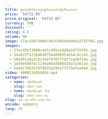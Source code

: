 ```yaml
---
title: ตู้หนังสือไม้การบูรตู้เก็บเอกสารตู้เก็บเอกสาร
price: '54715.05'
price_original: '54715.05'
currency: THB
discount: ''
rating: 4.5
volume: 96
image: S7acd5bf3090c443c995ebdd9a2d755f0S.jpg
images:
  - S7acd5bf3090c443c995ebdd9a2d755f0S.jpg
  - S4a82371216464075ba098d5ab34c4c143.jpg
  - S9e091a9a3cbc42ef970777d27aae0714a.jpg
  - Sa5444497ac1146a6844966d18a7a3813o.jpg
  - See6170625f9f4635a292a7f5f9a7aa4aA.jpg
video: 4000234954054.mp4
categories:
  - name: เฟอร์นิเจอร์
    slug: เฟอร-เจอร
  - name: เฟอร์นิเจอร์ บ้าน
    slug: เฟอร-เจอร-าน
slug: หน-งส-อไม-การบ-รต
encode: op8qnts
lang: th
---
```

  